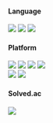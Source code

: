 #### Language
<div>
<img src="https://img.shields.io/badge/c-%2300599C.svg?style=for-the-badge&logo=c&logoColor=white"/>
<img src="https://img.shields.io/badge/python-3670A0?style=for-the-badge&logo=python&logoColor=ffdd54"/>
<img src="https://img.shields.io/badge/html5-%23E34F26.svg?style=for-the-badge&logo=html5&logoColor=white"/>
<div>
  
#### Platform
<div>
<img src="https://img.shields.io/badge/Adobe%20After%20Effects-9999FF.svg?style=for-the-badge&logo=Adobe%20After%20Effects&logoColor=white"/>
<img src="https://img.shields.io/badge/adobe%20illustrator-%23FF9A00.svg?style=for-the-badge&logo=adobeillustrator&logoColor=white"/>
<img src="https://img.shields.io/badge/Adobe%20Premiere%20Pro-9999FF.svg?style=for-the-badge&logo=Adobe%20Premiere%20Pro&logoColor=white"/>
<img src="https://img.shields.io/badge/heroku-%23430098.svg?style=for-the-badge&logo=heroku&logoColor=white"/>
<div>
<div>
<img src="https://img.shields.io/badge/Codeforces-445f9d?style=for-the-badge&logo=Codeforces&logoColor=white"/>
<img src="https://img.shields.io/badge/Repl.it-%230D101E.svg?style=for-the-badge&logo=replit&logoColor=white"/>
<div>
  
#### Solved.ac
<div>
<img src="http://mazassumnida.wtf/api/v2/generate_badge?boj=iell"/>
<div>
